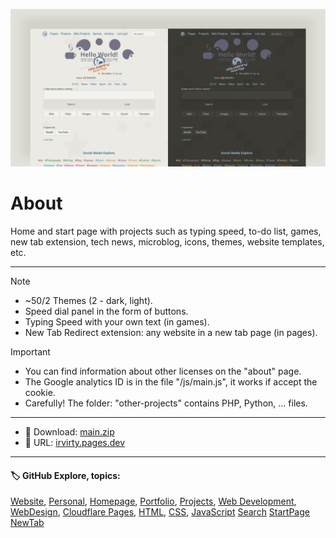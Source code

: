 <!-- README.md v.1.9.4 -->
<!-- Carefully! The folder: "other-projects" contains PHP, Python, ... files -->  
![page with a light and dark theme and theme settings](/img/github-banner-settings.png)  
  
# About

Home and start page with projects such as typing speed, to-do list, games, new tab extension, tech news, microblog, icons, themes, website templates, etc.
  
---
  
> [!NOTE]
> - ~50/2 Themes (2 - dark, light).
> - Speed ​​dial panel in the form of buttons.
> - Typing Speed with your own text (in games).
> - New Tab Redirect extension: any website in a new tab page (in pages).
   
> [!IMPORTANT]
> - You can find information about other licenses on the "about" page.  
> - The Google analytics ID is in the file "/js/main.js", it works if accept the cookie.  
> - Carefully! The folder: "other-projects" contains PHP, Python, ... files.  


  
---

- 📁 Download: [main.zip](https://github.com/irvirty/irvirty.pages.dev/archive/refs/heads/main.zip)  
- 🔗 URL: [irvirty.pages.dev](https://irvirty.pages.dev/)  

---
   
#### 🏷️ GitHub Explore, topics:  
[Website](https://github.com/topics/website),
[Personal](https://github.com/topics/personal),
[Homepage](https://github.com/topics/homepage),
[Portfolio](https://github.com/topics/portfolio),
[Projects](https://github.com/topics/projects),
[Web Development](https://github.com/topics/web-development),
[WebDesign](https://github.com/topics/WebDesign),
[Cloudflare Pages](https://github.com/topics/cloudflare-pages),
[HTML](https://github.com/topics/HTML),
[CSS](https://github.com/topics/CSS),
[JavaScript](https://github.com/topics/JavaScript)
[Search](https://github.com/topics/search)
[StartPage](https://github.com/topics/startpage)
[NewTab](https://github.com/topics/NewTab)



